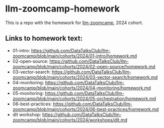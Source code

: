 # llm-zoomcamp-homework

This is a repo with the homework for [llm-zoomcamp](https://github.com/DataTalksClub/llm-zoomcamp/tree/main), 2024 cohort.

## Links to homework text:
- 01-intro: https://github.com/DataTalksClub/llm-zoomcamp/blob/main/cohorts/2024/01-intro/homework.md
- 02-open-source: https://github.com/DataTalksClub/llm-zoomcamp/blob/main/cohorts/2024/02-open-source/homework.md
- 03-vector-search: https://github.com/DataTalksClub/llm-zoomcamp/blob/main/cohorts/2024/03-vector-search/homework.md
- 04-monitoring: https://github.com/DataTalksClub/llm-zoomcamp/blob/main/cohorts/2024/04-monitoring/homework.md
- 05-monitoring: https://github.com/DataTalksClub/llm-zoomcamp/blob/main/cohorts/2024/05-orchestration/homework.md
- 06-best-practices: https://github.com/DataTalksClub/llm-zoomcamp/blob/main/cohorts/2024/06-best-practices/homework.md
- dlt workshop: https://github.com/DataTalksClub/llm-zoomcamp/blob/main/cohorts/2024/workshops/dlt.md
